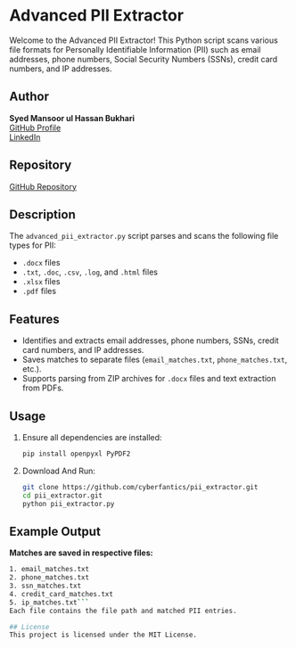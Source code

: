 # Advanced PII Extractor

Welcome to the Advanced PII Extractor! This Python script scans various file formats for Personally Identifiable Information (PII) such as email addresses, phone numbers, Social Security Numbers (SSNs), credit card numbers, and IP addresses.

## Author
**Syed Mansoor ul Hassan Bukhari**  
[GitHub Profile](https://github.com/cyberfantics)  </br>
[LinkedIn](https://www.linkedin.com/in/mansoor-bukhari-77549a264/)

## Repository
[GitHub Repository](https://github.com/cyberfantics/pii_extractor.git)

## Description
The `advanced_pii_extractor.py` script parses and scans the following file types for PII:
- `.docx` files
- `.txt`, `.doc`, `.csv`, `.log`, and `.html` files
- `.xlsx` files
- `.pdf` files

## Features
- Identifies and extracts email addresses, phone numbers, SSNs, credit card numbers, and IP addresses.
- Saves matches to separate files (`email_matches.txt`, `phone_matches.txt`, etc.).
- Supports parsing from ZIP archives for `.docx` files and text extraction from PDFs.

## Usage
1. Ensure all dependencies are installed:
   ```bash
   pip install openpyxl PyPDF2
   ```
2. Download And Run:
   ```bash
   git clone https://github.com/cyberfantics/pii_extractor.git
   cd pii_extractor.git
   python pii_extractor.py
   ```

## Example Output

**Matches are saved in respective files:**
  ```bash
  1. email_matches.txt
  2. phone_matches.txt
  3. ssn_matches.txt
  4. credit_card_matches.txt
  5. ip_matches.txt```
Each file contains the file path and matched PII entries.

## License
This project is licensed under the MIT License.
